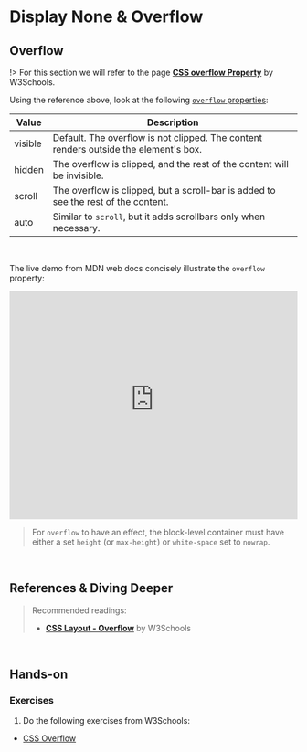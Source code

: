 # Display None & Overflow



## Overflow

!>  For this section we will refer to the page **[CSS overflow Property](https://www.w3schools.com/cssref/pr_pos_overflow.asp)** by W3Schools.

Using the reference above, look at the following [`overflow` properties](https://www.w3schools.com/css/css_overflow.asp):

| Value   | Description                                                  |
| ------- | ------------------------------------------------------------ |
| visible | Default. The overflow is not clipped. The content renders outside the element's box. |
| hidden  | The overflow is clipped, and the rest of the content will be invisible. |
| scroll  | The overflow is clipped, but a scroll-bar is added to see the rest of the content. |
| auto    | Similar to `scroll`,  but it adds scrollbars only when necessary. |

<br>

The live demo from MDN web docs concisely illustrate the `overflow` property:



<iframe class="interactive" frameborder="0" height="400" src="https://interactive-examples.mdn.mozilla.net/pages/css/overflow.html" title="MDN Web Docs Interactive Example" width="100%"></iframe>

<br>

> For `overflow` to have an effect, the block-level container must have either a set `height` (or `max-height`) or `white-space` set to `nowrap`.

<br>

## References & Diving Deeper

> Recommended readings:
>
> - **[CSS Layout - Overflow](https://www.w3schools.com/css/css_overflow.asp)** by W3Schools

<br>

## Hands-on

### Exercises

1. Do the following exercises from W3Schools:

- [CSS Overflow](https://www.w3schools.com/css/exercise.asp?filename=exercise_overflow1)